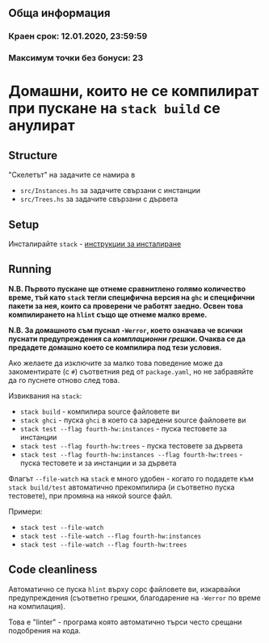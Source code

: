 ## Обща информация

### Краен срок: 12.01.2020, 23:59:59
### Максимум точки без бонуси: 23

# Домашни, които не се компилират при пускане на `stack build` се анулират

## Structure
"Скелетът" на задачите се намира в
* `src/Instances.hs` за задачите свързани с инстанции
* `src/Trees.hs` за задачите свързани с дървета

## Setup
Инсталирайте `stack` - [инструкции за инсталиране](https://docs.haskellstack.org/en/stable/install_and_upgrade/)

## Running
**N.B. Първото пускане ще отнеме сравнитлено голямо количество време,
тъй като `stack` тегли специфична версия на `ghc` и специфични пакети за нея, които са проверени че работят заедно. Освен това компилирането на `hlint` също ще отнеме малко време.**

**N.B. За домашното съм пуснал `-Werror`, което означава че всички пуснати предупреждения са
_комплационни грешки_. Очаква се да предадете домашно което се компилира под тези условия.**

Ако желаете да изключите за малко това поведение може да закоментирате (с `#`) съответния ред от `package.yaml`,
но не забравяйте да го пуснете отново след това.

Извиквания на `stack`:
* `stack build` - компилира source файловете ви
* `stack ghci` - пуска `ghci` в което са заредени source файловете ви
* `stack test --flag fourth-hw:instances` - пуска тестовете за инстанции
* `stack test --flag fourth-hw:trees` - пуска тестовете за дървета
* `stack test --flag fourth-hw:instances --flag fourth-hw:trees` - пуска тестовете и за инстанции и за дървета

Флагът `--file-watch` на `stack` е много удобен - когато го подадете към
`stack build/test` автоматично прекомпилира (и съответно пуска тестовете),
при промяна на някой source файл.

Примери:
* `stack test --file-watch`
* `stack test --file-watch --flag fourth-hw:instances`
* `stack test --file-watch --flag fourth-hw:trees`

## Code cleanliness
Автоматично се пуска `hlint` върху сорс файловете ви,
изкарвайки предупреждения (съответно грешки, благодарение на `-Werror`
по време на компилация).

Това е "linter" - програма която автоматично търси често срещани подобрения на кода.
